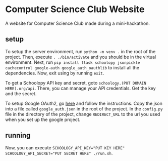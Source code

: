 # Computer Science Club Website
A website for Computer Science Club made during a mini-hackathon.

## setup

To setup the server environment, run `python -m venv .` in the root of the project. Then, execute `. ./bin/activate` and you should be in the virtual environment. Next, run `pip install flask schoolopy jsonpickle cachecontrol google-auth google_auth_oauthlib` to install all the dependencies. Now, exit using by running `exit`.

To get a Schoolopy API key and secret, goto `schoology.(PUT DOMAIN HERE).org/api`. There, you can manage your API credentials. Get the key and the secret.

To setup Google OAuth2, go [here](https://developers.google.com/identity/oauth2/web/guides/get-google-api-clientid) and follow the instructions. Copy the json into a file called `google_auth.json` in the root of the project. In the `config.py` file in the directory of the project, change `REDIRECT_URL` to the url you used when you set up the google project.

## running
Now, you can execute `SCHOOLOGY_API_KEY="PUT KEY HERE" SCHOOLOGY_API_SECRET="PUT SECRET HERE" ./run.sh`.

